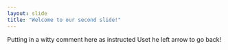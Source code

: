 ```yaml
---
layout: slide
title: "Welcome to our second slide!"
---
```

Putting in a witty comment here as instructed
Uset he left arrow to go back!
